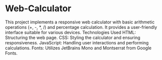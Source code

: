 # Web-Calculator
This project implements a responsive web calculator with basic arithmetic operations (+, -, *, /) and percentage calculation. It provides a user-friendly interface suitable for various devices.
Technologies Used
HTML: Structuring the web page.
CSS: Styling the calculator and ensuring responsiveness.
JavaScript: Handling user interactions and performing calculations.
Fonts: Utilizes JetBrains Mono and Montserrat from Google Fonts.
